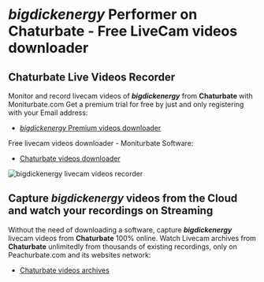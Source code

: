 # _bigdickenergy_ Performer on Chaturbate - Free LiveCam videos downloader

## Chaturbate Live Videos Recorder

Monitor and record livecam videos of **_bigdickenergy_** from **Chaturbate** with Moniturbate.com
Get a premium trial for free by just and only registering with your Email address:
* [_bigdickenergy_ Premium videos downloader](https://moniturbate.com/request-demo-licence-key.html)

Free livecam videos downloader - Moniturbate Software:
* [Chaturbate videos downloader](https://moniturbate.com/moniturbate-download-software.html)

![_bigdickenergy_ livecam videos recorder](https://peachurnet.com/templates/moniturbate-software.png)


## Capture _bigdickenergy_ videos from the Cloud and watch your recordings on Streaming

Without the need of downloading a software, capture **_bigdickenergy_** livecam videos from **Chaturbate** 100% online.
Watch Livecam archives from **Chaturbate** unlimitedly from thousands of existing recordings, only on Peachurbate.com and its websites network:
* [Chaturbate videos archives](https://peachurnet.com/)